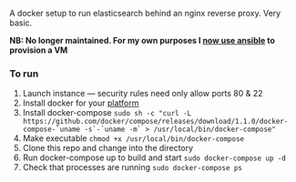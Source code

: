 A docker setup to run elasticsearch behind an nginx reverse proxy. Very basic.

**NB: No longer maintained. For my own purposes I [now use ansible](https://github.com/trevormunoz/automation/tree/master/elasticsearch-rig) to provision a VM**

### To run 

1. Launch instance — security rules need only allow ports 80 & 22
2. Install docker for your [platform](https://docs.docker.com/installation/)
3. Install docker-compose ``sudo sh -c "curl -L https://github.com/docker/compose/releases/download/1.1.0/docker-compose-`uname -s`-`uname -m` > /usr/local/bin/docker-compose"``
4. Make executable `chmod +x /usr/local/bin/docker-compose`
5. Clone this repo and change into the directory
6. Run docker-compose up to build and start `sudo docker-compose up -d`
7. Check that processes are running `sudo docker-compose ps`
